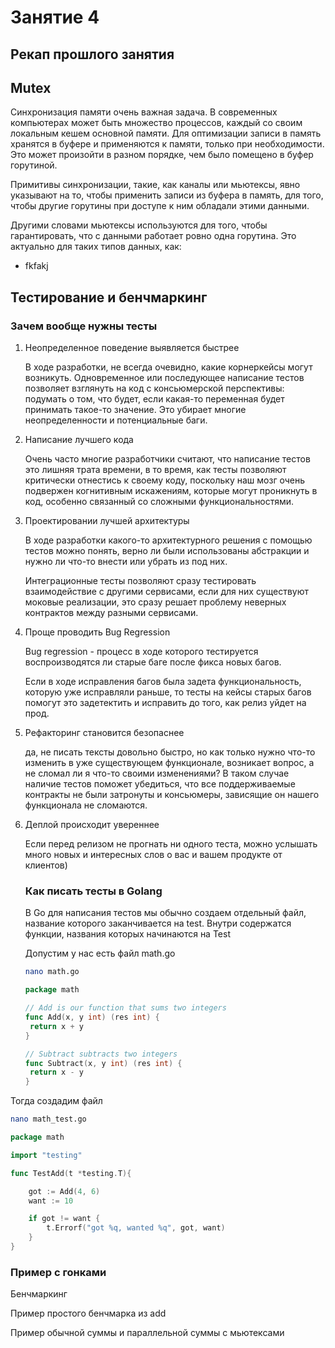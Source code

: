 # Занятие 4

## Рекап прошлого занятия

## Mutex

Синхронизация памяти очень важная задача. В современных компьютерах может быть множество процессов, каждый со своим локальным кешем основной памяти. Для оптимизации записи в память хранятся в буфере и применяются к памяти, только при необходимости. Это может произойти в разном порядке, чем было помещено в буфер горутиной.

Примитивы синхронизации, такие, как каналы или мьютексы, явно указывают на то, чтобы применить записи из буфера в память, для того, чтобы другие горутины при доступе к ним обладали этими данными.

Другими словами мьютексы используются для того, чтобы гарантировать, что с данными работает ровно одна горутина. Это актуально для таких типов данных, как:

- fkfakj

## Тестирование и бенчмаркинг

### Зачем вообще нужны тесты

1. Неопределенное поведение выявляется быстрее

   В ходе разработки, не всегда очевидно, какие корнеркейсы могут возникуть.
   Одновременное или последующее написание тестов позволяет взглянуть на код с консьюмерской перспективы: подумать о том, что будет, если какая-то переменная будет принимать такое-то значение. Это убирает многие неопределенности и потенциальные баги.
2. Написание лучшего кода

   Очень часто многие разработчики считают, что написание тестов это лишняя трата времени, в то время, как тесты позволяют критически отнестись к своему коду, поскольку наш мозг очень подвержен когнитивным искажениям, которые могут проникнуть в код, особенно связанный со сложными функциональностями.
3. Проектировании лучшей архитектуры

   В ходе разработки какого-то архитектурного решения с помощью тестов можно понять, верно ли были использованы абстракции и нужно ли что-то внести или убрать из под них.

   Интеграционные тесты позволяют сразу тестировать взаимодействие с другими сервисами, если для них существуют моковые реализации, это сразу решает проблему неверных контрактов между разными сервисами.
4. Проще проводить Bug Regression

   Bug regression - процесс в ходе которого тестируется воспроизводятся ли старые баге после фикса новых багов.

   Если в ходе исправления багов была задета функциональность, которую уже исправляли раньше, то тесты на кейсы старых багов помогут это задетектить и исправить до того, как релиз уйдет на прод.
5. Рефакторинг становится безопаснее

   да, не писать тексты довольно быстро, но как только нужно что-то изменить в уже существующем функционале, возникает вопрос, а не сломал ли я что-то своими изменениями? В таком случае наличие тестов поможет убедиться, что все поддерживаемые контракты не были затронуты и консьюмеры, зависящие он нашего функционала не сломаются.
6. Деплой происходит увереннее

   Если перед релизом не прогнать ни одного теста, можно услышать много новых и интересных слов о вас и вашем продукте от  клиентов)

   ### Как писать тесты в Golang

   В Go для написания тестов мы обычно создаем отдельный файл, название которого заканчивается на test. Внутри содержатся функции, названия которых начинаются на Test

   Допустим у нас есть файл math.go


   ```bash
   nano math.go

   ```

   ```go
   package math

   // Add is our function that sums two integers
   func Add(x, y int) (res int) {
   	return x + y
   }

   // Subtract subtracts two integers
   func Subtract(x, y int) (res int) {
   	return x - y
   }

   ```

Тогда создадим файл

```bash
nano math_test.go
```

```go
package math

import "testing"

func TestAdd(t *testing.T){

    got := Add(4, 6)
    want := 10

    if got != want {
        t.Errorf("got %q, wanted %q", got, want)
    }
}


```


### Пример с гонками


Бенчмаркинг

Пример простого бенчмарка из add

Пример обычной суммы и параллельной суммы с мьютексами
